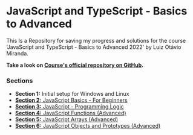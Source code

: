 # JavaScript and TypeScript - Basics to Advanced

This Is a Repository for saving my progress and solutions for the course 'JavaScript and TypeScript - Basics to Advanced 2022' by Luiz Otávio Miranda.

**Take a look on [Course's official repository on GitHub](https://github.com/luizomf/curso-js).**

### Sections

* **Section 1:** Initial setup for Windows and Linux
* [**Section 2:** JavaScript Basics - For Beginners](https://github.com/fernandaorms/js-course/tree/master/Section02)
* [**Section 3:** JavaScript - Programming Logic](https://github.com/fernandaorms/js-course/tree/master/Section03)
* [**Section 4:** JavaScript Functions (Advanced)](https://github.com/fernandaorms/js-course/tree/master/Section04)
* [**Section 5:** JavaScript Arrays (Advanced)](https://github.com/fernandaorms/js-course/tree/master/Section05)
* [**Section 6:** JavaScript Objects and Prototypes (Advanced)](https://github.com/fernandaorms/js-course/tree/master/Section06)
